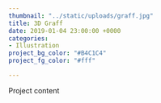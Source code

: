```yaml
---
thumbnail: "../static/uploads/graff.jpg"
title: 3D Graff
date: 2019-01-04 23:00:00 +0000
categories:
- Illustration
project_bg_color: "#B4C1C4"
project_fg_color: "#fff"

---
```

Project content
